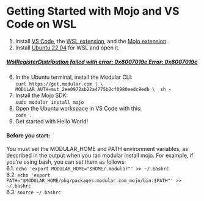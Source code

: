 # Getting Started with Mojo and VS Code on WSL
1. Install <a href="https://code.visualstudio.com/" target="_blank">VS Code</a>, the <a href="https://marketplace.visualstudio.com/items?itemName=ms-vscode-remote.remote-wsl" target="_blank">WSL extension</a>, and the <a href="https://marketplace.visualstudio.com/items?itemName=modular-mojotools.vscode-mojo" target="_blank">Mojo extension</a>. </br>
5.  Install <a href="https://apps.microsoft.com/detail/ubuntu-22042-lts/9PN20MSR04DW?hl=en-us&gl=IL" target="_blank">Ubuntu 22.04</a> for WSL and open it. </br>
##### <a href="https://www.youtube.com/watch?v=noHNiLYYGk4" target="_blank">WslRegisterDistribution failed with error: 0x8007019e Error: 0x8007019e</a> 
 6. In the Ubuntu terminal, install the Modular CLI:</br>
   ```curl https://get.modular.com | \  MODULAR_AUTH=mut_2ee0972ab22a4775b2cf0980eedc9edb \  sh -```
7. Install the Mojo SDK:</br>
   ```sudo modular install mojo```
8. Open the Ubuntu workspace in VS Code with this:</br>
   ```code .```
9. Get started with Hello World!</br>
#### Before you start:
You must set the MODULAR_HOME and PATH environment variables, as described in the output when you ran modular install mojo. For example, if you’re using bash, you can set them as follows:</br>
6.1. ```echo 'export MODULAR_HOME="$HOME/.modular"' >> ~/.bashrc```</br>
6.2. ```echo 'export PATH="$MODULAR_HOME/pkg/packages.modular.com_mojo/bin:$PATH"' >> ~/.bashrc ```</br>
6.3. ```source ~/.bashrc```
  

